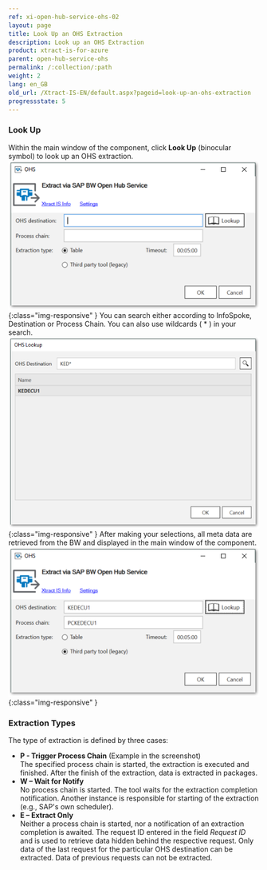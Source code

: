 ```yaml
---
ref: xi-open-hub-service-ohs-02
layout: page
title: Look Up an OHS Extraction
description: Look up an OHS Extraction
product: xtract-is-for-azure
parent: open-hub-service-ohs
permalink: /:collection/:path
weight: 2
lang: en_GB
old_url: /Xtract-IS-EN/default.aspx?pageid=look-up-an-ohs-extraction
progressstate: 5
---
```


### Look Up
Within the main window of the component, click **Look Up** (binocular symbol) to look up an OHS extraction.
![OHS-Look-Up](/img/content/xis/ohs-main-window-look-up.png){:class="img-responsive" }
You can search either according to InfoSpoke, Destination or Process Chain. You can also use wildcards ( * ) in your search.
![OHS-Search-001](/img/content/xis/OHS-Search-001.png){:class="img-responsive" }
After making your selections, all meta data are retrieved from the BW and displayed in the main window of the component.
![OHS-Search-002](/img/content/xis/OHS-Search-002.png){:class="img-responsive" }

### Extraction Types

The type of extraction is defined by three cases: <br>
- **P - Trigger Process Chain** (Example in the screenshot) <br>
The specified process chain is started, the extraction is executed and finished. After the finish of the extraction, data is extracted in packages.<br>
- **W – Wait for Notify**<br>
No process chain is started. The tool waits for the extraction completion notification. Another instance is responsible for starting of the extraction (e.g., SAP's own scheduler).<br>
- **E – Extract Only**<br>
Neither a process chain is started, nor a notification of an extraction completion is awaited. The request ID entered in the field *Request ID* and is used to retrieve data hidden behind the respective request. Only data of the last request for the particular OHS destination can be extracted. Data of previous requests can not be extracted.

